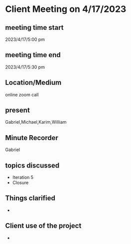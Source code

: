 # Client Meeting on 4/17/2023
## meeting time start
2023/4/17/5:00 pm
## meeting time end
2023/4/17/5:30 pm
## Location/Medium
online zoom call
## present
Gabriel,Michael,Karim,William
## Minute Recorder
Gabriel
## topics discussed
* Iteration 5
* Closure
## Things clarified
* 
## Client use of the project
* 
